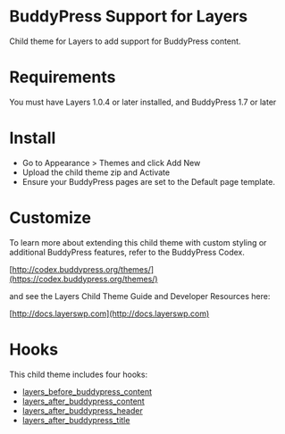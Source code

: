 # BuddyPress Support for Layers

Child theme for Layers to add support for BuddyPress content.

# Requirements

You must have Layers 1.0.4 or later installed, and BuddyPress 1.7 or later

# Install

* Go to Appearance > Themes and click Add New
* Upload the child theme zip and Activate
* Ensure your BuddyPress pages are set to the Default page template.

# Customize

 To learn more about extending this child theme with
 custom styling or additional BuddyPress features, 
 refer to the BuddyPress Codex.
 
 [http://codex.buddypress.org/themes/](https://codex.buddypress.org/themes/)
 
 and see the Layers Child Theme Guide and Developer Resources here:
 
 [http://docs.layerswp.com](http://docs.layerswp.com)
 
# Hooks
 
 This child theme includes four hooks:

 * [layers_before_buddypress_content](http://docs.layerswp.com/reference/layers_before_buddypress_content/)
 * [layers_after_buddypress_content](http://docs.layerswp.com/reference/layers_after_buddypress_content/)
 * [layers_after_buddypress_header](http://docs.layerswp.com/reference/layers_after_buddypress_header/)
 * [layers_after_buddypress_title](http://docs.layerswp.com/reference/layers_after_buddypress_title/)


